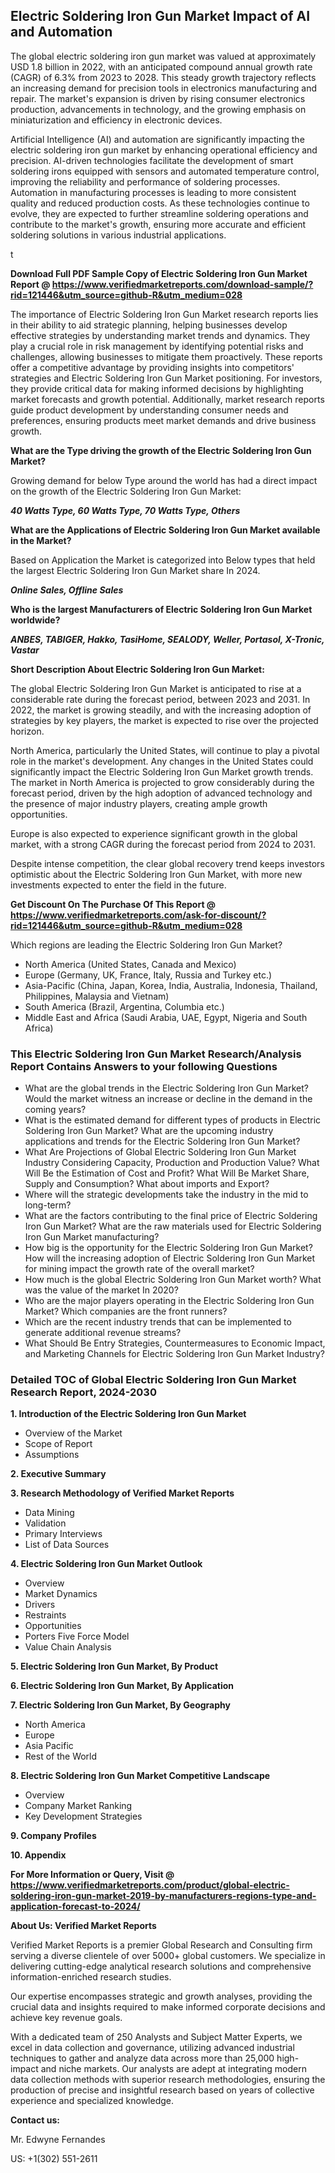 <h2>Electric Soldering Iron Gun Market Impact of AI and Automation</h2><p>The global electric soldering iron gun market was valued at approximately USD 1.8 billion in 2022, with an anticipated compound annual growth rate (CAGR) of 6.3% from 2023 to 2028. This steady growth trajectory reflects an increasing demand for precision tools in electronics manufacturing and repair. The market's expansion is driven by rising consumer electronics production, advancements in technology, and the growing emphasis on miniaturization and efficiency in electronic devices.</p><p>Artificial Intelligence (AI) and automation are significantly impacting the electric soldering iron gun market by enhancing operational efficiency and precision. AI-driven technologies facilitate the development of smart soldering irons equipped with sensors and automated temperature control, improving the reliability and performance of soldering processes. Automation in manufacturing processes is leading to more consistent quality and reduced production costs. As these technologies continue to evolve, they are expected to further streamline soldering operations and contribute to the market's growth, ensuring more accurate and efficient soldering solutions in various industrial applications.</p>t</p><p id="" class=""><strong>Download Full PDF Sample Copy of Electric Soldering Iron Gun Market Report @ <a href="https://www.verifiedmarketreports.com/download-sample/?rid=121446&utm_source=github-R&utm_medium=028" target="_blank">https://www.verifiedmarketreports.com/download-sample/?rid=121446&utm_source=github-R&utm_medium=028</a></strong></p><p>The importance of&nbsp;Electric Soldering Iron Gun Market research reports lies in their ability to aid strategic planning, helping businesses develop effective strategies by understanding market trends and dynamics. They play a crucial role in risk management by identifying potential risks and challenges, allowing businesses to mitigate them proactively. These reports offer a competitive advantage by providing insights into competitors' strategies and Electric Soldering Iron Gun Market positioning. For investors, they provide critical data for making informed decisions by highlighting market forecasts and growth potential. Additionally, market research reports guide product development by understanding consumer needs and preferences, ensuring products meet market demands and drive business growth.</p><p><strong>What are the&nbsp;Type driving the growth of the Electric Soldering Iron Gun Market?</strong></p><p id="" class="">Growing demand for below Type around the world has had a direct impact on the growth of the Electric Soldering Iron Gun Market:</p><em><strong>40 Watts Type, 60 Watts Type, 70 Watts Type, Others</strong></em></p><strong>What are the&nbsp;Applications&nbsp;of Electric Soldering Iron Gun Market available in the Market?</strong></p><p id="" class="">Based on Application the Market is categorized into Below types that held the largest Electric Soldering Iron Gun Market share In 2024.</p><em><strong>Online Sales, Offline Sales</strong></em></p><strong>Who is the largest Manufacturers of Electric Soldering Iron Gun Market worldwide?</strong></p><p><em><strong>ANBES, TABIGER, Hakko, TasiHome, SEALODY, Weller, Portasol, X-Tronic, Vastar</strong></em></p><p id="" class=""><strong>Short Description About Electric Soldering Iron Gun Market:</strong></p><p>The global Electric Soldering Iron Gun Market is anticipated to rise at a considerable rate during the forecast period, between 2023 and 2031. In 2022, the market is growing steadily, and with the increasing adoption of strategies by key players, the market is expected to rise over the projected horizon.</p><p>North America, particularly the United States, will continue to play a pivotal role in the market's development. Any changes in the United States could significantly impact the Electric Soldering Iron Gun Market growth trends. The market in North America is projected to grow considerably during the forecast period, driven by the high adoption of advanced technology and the presence of major industry players, creating ample growth opportunities.</p><p>Europe is also expected to experience significant growth in the global market, with a strong CAGR during the forecast period from 2024 to 2031.</p><p>Despite intense competition, the clear global recovery trend keeps investors optimistic about the Electric Soldering Iron Gun Market, with more new investments expected to enter the field in the future.</p><p id="" class=""><strong>Get Discount On The Purchase Of This Report @ <a href="https://www.verifiedmarketreports.com/ask-for-discount/?rid=121446&utm_source=github-R&utm_medium=028" target="_blank">https://www.verifiedmarketreports.com/ask-for-discount/?rid=121446&utm_source=github-R&utm_medium=028</a></strong></p>Which regions are leading the Electric Soldering Iron Gun Market?</p><ul><li>North America (United States, Canada and Mexico)</li><li>Europe (Germany, UK, France, Italy, Russia and Turkey etc.)</li><li>Asia-Pacific (China, Japan, Korea, India, Australia, Indonesia, Thailand, Philippines, Malaysia and Vietnam)</li><li>South America (Brazil, Argentina, Columbia etc.)</li><li>Middle East and Africa (Saudi Arabia, UAE, Egypt, Nigeria and South Africa)</li></ul><h3 id="" class="">This Electric Soldering Iron Gun Market Research/Analysis Report Contains Answers to your following Questions</h3><ul><li>What are the global trends in the Electric Soldering Iron Gun Market? Would the market witness an increase or decline in the demand in the coming years?</li><li>What is the estimated demand for different types of products in Electric Soldering Iron Gun Market? What are the upcoming industry applications and trends for the Electric Soldering Iron Gun Market?</li><li>What Are Projections of Global Electric Soldering Iron Gun Market Industry Considering Capacity, Production and Production Value? What Will Be the Estimation of Cost and Profit? What Will Be Market Share, Supply and Consumption? What about imports and Export?</li><li>Where will the strategic developments take the industry in the mid to long-term?</li><li>What are the factors contributing to the final price of Electric Soldering Iron Gun Market? What are the raw materials used for Electric Soldering Iron Gun Market manufacturing?</li><li>How big is the opportunity for the Electric Soldering Iron Gun Market? How will the increasing adoption of Electric Soldering Iron Gun Market for mining impact the growth rate of the overall market?</li><li>How much is the global Electric Soldering Iron Gun Market worth? What was the value of the market In 2020?</li><li>Who are the major players operating in the Electric Soldering Iron Gun Market? Which companies are the front runners?</li><li>Which are the recent industry trends that can be implemented to generate additional revenue streams?</li><li>What Should Be Entry Strategies, Countermeasures to Economic Impact, and Marketing Channels for Electric Soldering Iron Gun Market Industry?</li></ul><h3 id="" class="">Detailed TOC of Global Electric Soldering Iron Gun Market Research Report, 2024-2030</h3><p id="" class=""><strong>1. Introduction of the Electric Soldering Iron Gun Market</strong></p><ul><li>Overview of the Market</li><li>Scope of Report</li><li>Assumptions</li></ul><p id="" class=""><strong>2. Executive Summary</strong></p><p id="" class=""><strong>3. Research Methodology of Verified Market Reports</strong></p><ul><li>Data Mining</li><li>Validation</li><li>Primary Interviews</li><li>List of Data Sources</li></ul><p id="" class=""><strong>4. Electric Soldering Iron Gun Market Outlook</strong></p><ul><li>Overview</li><li>Market Dynamics</li><li>Drivers</li><li>Restraints</li><li>Opportunities</li><li>Porters Five Force Model</li><li>Value Chain Analysis</li></ul><p id="" class=""><strong>5. Electric Soldering Iron Gun Market, By Product</strong></p><p id="" class=""><strong>6. Electric Soldering Iron Gun Market, By Application</strong></p><p id="" class=""><strong>7. Electric Soldering Iron Gun Market, By Geography</strong></p><ul><li>North America</li><li>Europe</li><li>Asia Pacific</li><li>Rest of the World</li></ul><p id="" class=""><strong>8. Electric Soldering Iron Gun Market Competitive Landscape</strong></p><ul><li>Overview</li><li>Company Market Ranking</li><li>Key Development Strategies</li></ul><p id="" class=""><strong>9. Company Profiles</strong></p><p id="" class=""><strong>10. Appendix</strong></p><p id="" class=""><strong>For More Information or Query, Visit @ <a href="https://www.verifiedmarketreports.com/product/global-electric-soldering-iron-gun-market-2019-by-manufacturers-regions-type-and-application-forecast-to-2024/" target="_blank">https://www.verifiedmarketreports.com/product/global-electric-soldering-iron-gun-market-2019-by-manufacturers-regions-type-and-application-forecast-to-2024/</a></strong></p><p id="" class=""><strong>About Us: Verified Market Reports</strong></p><p id="" class="">Verified Market Reports is a premier Global Research and Consulting firm serving a diverse clientele of over 5000+ global customers. We specialize in delivering cutting-edge analytical research solutions and comprehensive information-enriched research studies.</p><p id="" class="">Our expertise encompasses strategic and growth analyses, providing the crucial data and insights required to make informed corporate decisions and achieve key revenue goals.</p><p id="" class="">With a dedicated team of 250 Analysts and Subject Matter Experts, we excel in data collection and governance, utilizing advanced industrial techniques to gather and analyze data across more than 25,000 high-impact and niche markets. Our analysts are adept at integrating modern data collection methods with superior research methodologies, ensuring the production of precise and insightful research based on years of collective experience and specialized knowledge.</p><p id="" class=""><strong>Contact us:</strong></p><p id="" class="">Mr. Edwyne Fernandes</p><p id="" class="">US: +1(302) 551-2611</p>